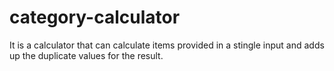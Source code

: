 # category-calculator
It is a calculator that can calculate items provided in a stingle input and adds up the duplicate values for the result.
